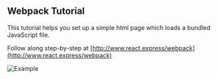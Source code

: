 ## Webpack Tutorial

This tutorial helps you set up a simple html page which loads a bundled JavaScript file.

Follow along step-by-step at [http://www.react.express/webpack](http://www.react.express/webpack)

![Example](webpack-hello-world.png)
